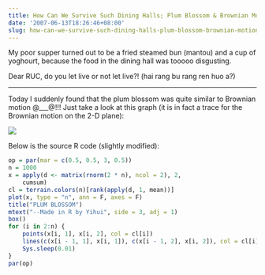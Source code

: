 ```yaml
---
title: How Can We Survive Such Dining Halls; Plum Blossom & Brownian Motion
date: '2007-06-13T18:26:46+08:00'
slug: how-can-we-survive-such-dining-halls-plum-blossom-brownian-motion
---
```


My poor supper turned out to be a fried steamed bun (mantou) and a cup of yoghourt, because the food in the dining hall was tooooo disgusting. 

Dear RUC, do you let live or not let live?! (hai rang bu rang ren huo a?) 

---

Today I suddenly found that the plum blossom was quite similar to Brownian motion @___@!!! Just take a look at this graph (it is in fact a trace for the Brownian motion on the 2-D plane): 

![](https://db.yihui.name/space/plum-blossom.png) 

Below is the source R code (slightly modified):

```r
op = par(mar = c(0.5, 0.5, 3, 0.5))
n = 1000
x = apply(d <- matrix(rnorm(2 * n), ncol = 2), 2, 
    cumsum)
cl = terrain.colors(n)[rank(apply(d, 1, mean))]
plot(x, type = "n", ann = F, axes = F)
title("PLUM BLOSSOM")
mtext("--Made in R by Yihui", side = 3, adj = 1)
box()
for (i in 2:n) {
    points(x[i, 1], x[i, 2], col = cl[i])
    lines(c(x[i - 1, 1], x[i, 1]), c(x[i - 1, 2], x[i, 2]), col = cl[i])
    Sys.sleep(0.01)
}
par(op)
```
